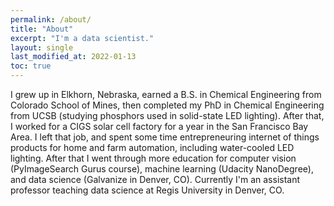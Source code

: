 ```yaml
---
permalink: /about/
title: "About"
excerpt: "I'm a data scientist."
layout: single
last_modified_at: 2022-01-13
toc: true
---
```


I grew up in Elkhorn, Nebraska, earned a B.S. in Chemical Engineering from Colorado School of Mines, then completed my PhD in Chemical Engineering from UCSB (studying phosphors used in solid-state LED lighting).  After that, I worked for a CIGS solar cell factory for a year in the San Francisco Bay Area.  I left that job, and spent some time entrepreneuring internet of things products for home and farm automation, including water-cooled LED lighting.  After that I went through more education for computer vision (PyImageSearch Gurus course), machine learning (Udacity NanoDegree), and data science (Galvanize in Denver, CO).  Currently I'm an assistant professor teaching data science at Regis University in Denver, CO.